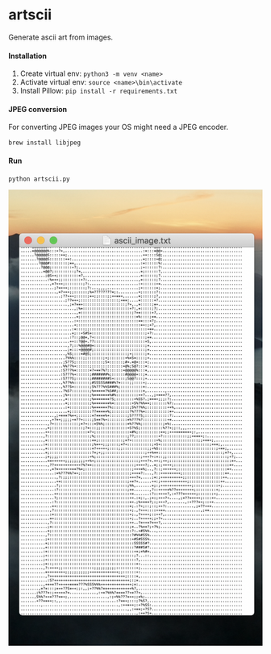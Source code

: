 # artscii
Generate ascii art from images.

#### Installation
1. Create virtual env: `python3 -m venv <name>`
2. Activate virtual env: `source <name>\bin\activate`
3. Install Pillow: `pip install -r requirements.txt`

#### JPEG conversion
For converting JPEG images your OS might need a JPEG encoder.
```
brew install libjpeg
```

#### Run 
```
python artscii.py
```

![Screenshot](./output/screenshot.png) 
